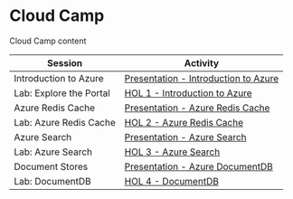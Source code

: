 # Cloud Camp
Cloud Camp content




Session     | Activity
-------- | ---------------
Introduction to Azure   |  <a href='Presentation/Introduction/Introduction.pptx'>Presentation - Introduction to Azure</a>
Lab: Explore the Portal | <a href='HOL/HOL1-IntroductionToAzure.md'>HOL 1 - Introduction to Azure</a>
Azure Redis Cache | <a href='Presentation/Azure Redis Cache/Azure Redis Cache.pptx'>Presentation - Azure Redis Cache</a>
Lab: Azure Redis Cache | <a href='HOL/HOL2-AzureRedisCache.md'>HOL 2 - Azure Redis Cache</a>
Azure Search | <a href='Presentation/Azure Search/Azure Search.pptx'>Presentation - Azure Search</a>
Lab: Azure Search | <a href='HOL/HOL3-AzureSearch.md'>HOL 3 - Azure Search</a>
Document Stores | <a href='Presentation/Document Stores/Azure DocumentDB.pptx'>Presentation - Azure DocumentDB</a>
Lab: DocumentDB | <a href='HOL/HOL4-DocumentDB.md'>HOL 4 - DocumentDB</a>
